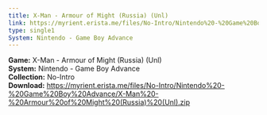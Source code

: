 ```yaml
---
title: X-Man - Armour of Might (Russia) (Unl)
link: https://myrient.erista.me/files/No-Intro/Nintendo%20-%20Game%20Boy%20Advance/X-Man%20-%20Armour%20of%20Might%20(Russia)%20(Unl).zip
type: single1
System: Nintendo - Game Boy Advance
---
```

<b>Game:</b> X-Man - Armour of Might (Russia) (Unl)<br>
<b>System:</b> Nintendo - Game Boy Advance<br>
<b>Collection:</b> No-Intro<br>
<b>Download:</b> https://myrient.erista.me/files/No-Intro/Nintendo%20-%20Game%20Boy%20Advance/X-Man%20-%20Armour%20of%20Might%20(Russia)%20(Unl).zip